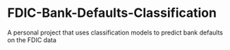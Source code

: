 # FDIC-Bank-Defaults-Classification
A personal project that uses classification models to predict bank defaults on the FDIC data
